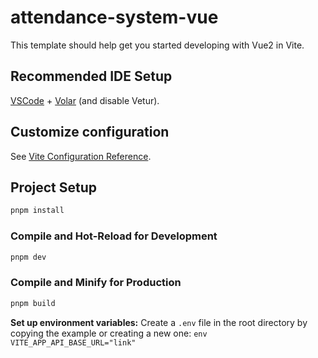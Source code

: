 # attendance-system-vue

This template should help get you started developing with Vue2 in Vite.

## Recommended IDE Setup

[VSCode](https://code.visualstudio.com/) + [Volar](https://marketplace.visualstudio.com/items?itemName=Vue.volar) (and disable Vetur).

## Customize configuration

See [Vite Configuration Reference](https://vite.dev/config/).

## Project Setup

```sh
pnpm install
```

### Compile and Hot-Reload for Development

```sh
pnpm dev
```

### Compile and Minify for Production

```sh
pnpm build
```


**Set up environment variables:**
    Create a `.env` file in the root directory by copying the example or creating a new one:
    ```env
    VITE_APP_API_BASE_URL="link"
    ```
